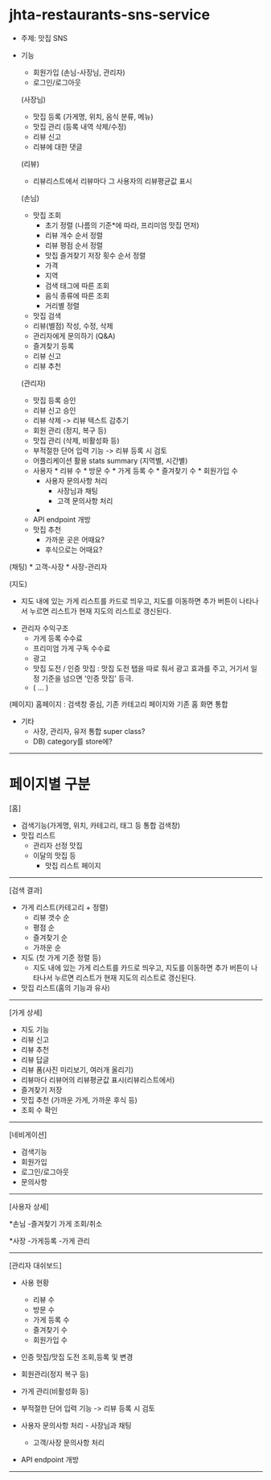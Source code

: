 # jhta-restaurants-sns-service

- 주제: 맛집 SNS 

- 기능
    * 회원가입 (손님-사장님, 관리자)
    * 로그인/로그아웃 

	(사장님)
    * 맛집 등록 (가게명, 위치, 음식 분류, 메뉴) 
    * 맛집 관리 (등록 내역 삭제/수정)
    * 리뷰 신고 
    * 리뷰에 대한 댓글
 
  (리뷰)
    * 리뷰리스트에서 리뷰마다 그 사용자의 리뷰평균값 표시

	(손님)
    * 맛집 조회 
        * 초기 정렬 (나름의 기준*에 따라, 프리미엄 맛집 먼저) 
        * 리뷰 개수 순서 정렬 
        * 리뷰 평점 순서 정렬
        * 맛집 즐겨찾기 저장 횟수 순서 정렬 
        * 가격 
        * 지역
        * 검색 태그에 따른 조회
        * 음식 종류에 따른 조회 
        * 거리별 정렬 
    * 맛집 검색 
    * 리뷰(별점) 작성, 수정, 삭제 
    * 관리자에게 문의하기 (Q&A) 
    * 즐겨찾기 등록 
    * 리뷰 신고
    * 리뷰 추천 

	(관리자)
    * 맛집 등록 승인 
    * 리뷰 신고 승인 
    * 리뷰 삭제 -> 리뷰 텍스트 감추기 
    * 회원 관리 (정지, 복구 등)  
    * 맛집 관리 (삭제, 비활성화 등) 
    * 부적절한 단어 입력 기능 -> 리뷰 등록 시 검토 
    * 어플리케이션 활용 stats summary (지역별, 시간별)
	* 사용자 
	        * 리뷰 수
	        * 방문 수 
	        * 가게 등록 수
	        * 즐겨찾기 수
	        * 회원가입 수
    	* 사용자 문의사항 처리
     		* 사장님과 채팅
       		* 고객 문의사항 처리	  	
     	* 
    * API endpoint 개방 
    * 맛집 추천 
        * 가까운 곳은 어때요?
        * 후식으로는 어때요?

(채팅)
    * 고객-사장
    * 사장-관리자

(지도)
  * 지도 내에 있는 가게 리스트를 카드로 띄우고, 지도를 이동하면 추가 버튼이 나타나서 누르면 리스트가 현재 지도의 리스트로 갱신된다.

-  관리자 수익구조 
    * 가게 등록 수수료 
    * 프리미엄 가게 구독 수수료 
    * 광고
    * 맛집 도전 / 인증 맛집 : 맛집 도전 탭을 따로 줘서 광고 효과를 주고, 거기서 일정 기준을 넘으면 '인증 맛집' 등극. 
    * ( … )

 
(페이지)
홈페이지 : 검색창 중심, 기존 카테고리 페이지와 기존 홈 화면 통합

- 기타
  * 사장, 관리자, 유저 통합 super class?
  * DB) category를 store에?
    
---
# 페이지별 구분
[홈]
  * 검색기능(가게명, 위치, 카테고리, 태그 등 통합 검색창)
  * 맛집 리스트
  	- 관리자 선정 맛집
   	- 이달의 맛집 등
    	- 맛집 리스트 페이지 	 
---
[검색 결과]
  * 가게 리스트(카테고리 + 정렬)
  	- 리뷰 갯수 순
  	- 평점 순
  	- 즐겨찾기 순
  	- 가까운 순
  * 지도 (첫 가게 기준 정렬 등)
   	- 지도 내에 있는 가게 리스트를 카드로 띄우고, 지도를 이동하면 추가 버튼이 나타나서 누르면 리스트가 현재 지도의 리스트로 갱신된다.
  * 맛집 리스트(홈의 기능과 유사)
---
[가게 상세]
  * 지도 기능
  * 리뷰 신고 
  * 리뷰 추천
  * 리뷰 답글
  * 리뷰 폼(사진 미리보기, 여러개 올리기)
  * 리뷰마다 리뷰어의 리뷰평균값 표시(리뷰리스트에서)
  * 즐겨찾기 저장
  * 맛집 추천 (가까운 가게, 가까운 후식 등)
  * 조회 수 확인

---
[네비게이션]
  * 검색기능
  * 회원가입
  * 로그인/로그아웃
  * 문의사항

---

[사용자 상세]

*손님
  -즐겨찾기 가게 조회/취소
  
*사장
  -가게등록
  -가게 관리

---
[관리자 대쉬보드]
  * 사용 현황
	- 리뷰 수
	- 방문 수 
	- 가게 등록 수
	- 즐겨찾기 수
	- 회원가입 수

  * 인증 맛집/맛집 도전 조회,등록 및 변경
  * 회원관리(정지 복구 등)
  * 가게 관리(비활성화 등)
  * 부적절한 단어 입력 기능 -> 리뷰 등록 시 검토
  * 사용자 문의사항 처리
    	- 사장님과 채팅
	- 고객/사장 문의사항 처리
  * API endpoint 개방
---

